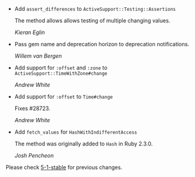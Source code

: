 *   Add `assert_differences` to `ActiveSupport::Testing::Assertions`

    The method allows allows testing of multiple changing values.

    *Kieran Eglin*
    
*   Pass gem name and deprecation horizon to deprecation notifications.

    *Willem van Bergen*

*   Add support for `:offset` and `:zone` to `ActiveSupport::TimeWithZone#change`

    *Andrew White*

*   Add support for `:offset` to `Time#change`

    Fixes #28723.

    *Andrew White*

*   Add `fetch_values` for `HashWithIndifferentAccess`

    The method was originally added to `Hash` in Ruby 2.3.0.

    *Josh Pencheon*

Please check [5-1-stable](https://github.com/rails/rails/blob/5-1-stable/activesupport/CHANGELOG.md) for previous changes.
